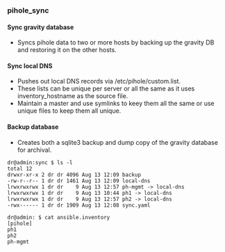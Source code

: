 ### pihole_sync

#### Sync gravity database
- Syncs pihole data to two or more hosts by backing up the gravity DB and restoring it on the other hosts.

#### Sync local DNS
- Pushes out local DNS records via /etc/pihole/custom.list.
- These lists can be unique per server or all the same as it uses inventory_hostname as the source file.
- Maintain a master and use symlinks to keey them all the same or use unique files to keep them all unique.

#### Backup database
- Creates both a sqlite3 backup and dump copy of the gravity database for archival.



```
dr@admin:sync $ ls -l
total 12
drwxr-xr-x 2 dr dr 4096 Aug 13 12:09 backup
-rw-r--r-- 1 dr dr 1461 Aug 13 12:09 local-dns
lrwxrwxrwx 1 dr dr    9 Aug 13 12:57 ph-mgmt -> local-dns
lrwxrwxrwx 1 dr dr    9 Aug 13 10:44 ph1 -> local-dns
lrwxrwxrwx 1 dr dr    9 Aug 13 12:57 ph2 -> local-dns
-rwx------ 1 dr dr 1909 Aug 13 12:08 sync.yaml
```

```
dr@admin: $ cat ansible.inventory
[pihole]
ph1
ph2
ph-mgmt
```
